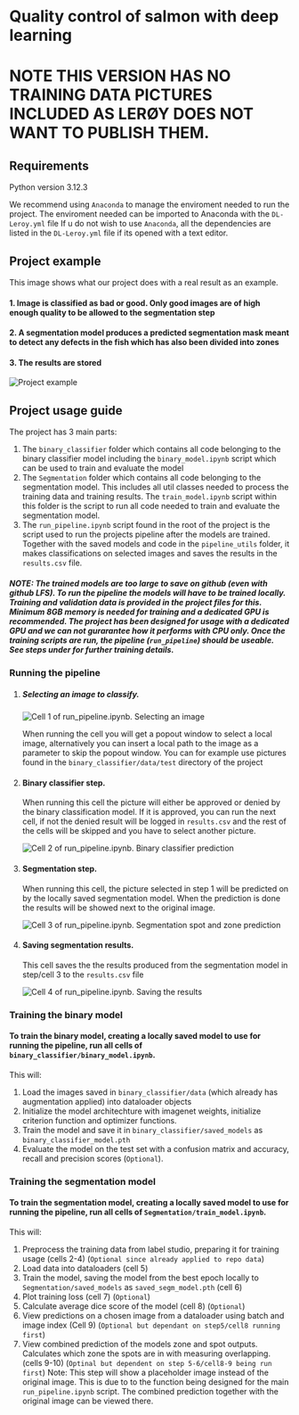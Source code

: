 # Quality control of salmon with deep learning

# NOTE THIS VERSION HAS NO TRAINING DATA PICTURES INCLUDED AS LERØY DOES NOT WANT TO PUBLISH THEM.

## Requirements

Python version 3.12.3

We recommend using `Anaconda` to manage the enviroment needed to run the project. The enviroment needed can be imported to Anaconda with the `DL-Leroy.yml` file
If u do not wish to use `Anaconda`, all the dependencies are listed in the `DL-Leroy.yml` file if its opened with a text editor.

## Project example
This image shows what our project does with a real result as an example.
#### 1. Image is classified as bad or good. Only good images are of high enough quality to be allowed to the segmentation step
#### 2. A segmentation model produces a predicted segmentation mask meant to detect any defects in the fish which has also been divided into zones
#### 3. The results are stored 

![Project example](https://imgur.com/2YqJ2UY.png)

## Project usage guide

The project has 3 main parts:
1. The `binary_classifier` folder which contains all code belonging to the binary classifier model including the `binary_model.ipynb` script which can be used to train and evaluate the model
2. The `Segmentation` folder which contains all code belonging to the segmentation model. This includes all util classes needed to process the training data and training results. The `train_model.ipynb` script within this folder is the script to run all code needed to train and evaluate the segmentation model.
3. The `run_pipeline.ipynb` script found in the root of the project is the script used to run the projects pipeline after the models are trained. Together with the saved models and code in the `pipeline_utils` folder, it makes classifications on selected images and saves the results in the `results.csv` file.

##### NOTE: The trained models are too large to save on github (even with github LFS). To run the pipeline the models will have to be trained locally. Training and validation data is provided in the project files for this. Minimum 8GB memory is needed for training and a dedicated GPU is recommended. The project has been designed for usage with a dedicated GPU and we can not gurarantee how it performs with CPU only. Once the training scripts are run, the pipeline (`run_pipeline`) should be useable. See steps under for further training details.

### Running the pipeline

1. ##### Selecting an image to classify.
   
   ![Cell 1 of `run_pipeline.ipynb`. Selecting an image](https://imgur.com/Jk2kj6k.png)
   
   When running the cell you will get a popout window to select a local image, alternatively you can insert a local path to the image as a parameter to skip the popout window. You can for example use pictures found in the `binary_classifier/data/test` directory of the project
3. #### Binary classifier step.
   When running this cell the picture will either be approved or denied by the binary classification model. If it is approved, you can run the next cell, if not the denied result will be logged in `results.csv` and the rest of the cells will be skipped and you have to select another picture.
   
   ![Cell 2 of `run_pipeline.ipynb`. Binary classifier prediction](https://imgur.com/grzVqCW.png)
4. #### Segmentation step.
   When running this cell, the picture selected in step 1 will be predicted on by the locally saved segmentation model. When the prediction is done the results will be showed next to the original image.
   
   ![Cell 3 of `run_pipeline.ipynb`. Segmentation spot and zone prediction](https://imgur.com/bw96Csp.png)
6. #### Saving segmentation results.
   This cell saves the the results produced from the segmentation model in step/cell 3 to the `results.csv` file
   
   ![Cell 4 of `run_pipeline.ipynb`. Saving the results](https://imgur.com/Ht1zZSS.png)

### Training the binary model

#### To train the binary model, creating a locally saved model to use for running the pipeline, run all cells of `binary_classifier/binary_model.ipynb`.
This will:
1. Load the images saved in `binary_classifier/data` (which already has augmentation applied) into dataloader objects
2. Initialize the model architechture with imagenet weights, initialize criterion function and optimizer functions.
3. Train the model and save it in `binary_classifier/saved_models` as `binary_classifier_model.pth`
4. Evaluate the model on the test set with a confusion matrix and accuracy, recall and precision scores (`Optional`).

### Training the segmentation model

#### To train the segmentation model, creating a locally saved model to use for running the pipeline, run all cells of `Segmentation/train_model.ipynb`.
This will:
1. Preprocess the training data from label studio, preparing it for training usage (cells 2-4) (`Optional since already applied to repo data`)
2. Load data into dataloaders (cell 5)
3. Train the model, saving the model from the best epoch locally to `Segmentation/saved_models` as `saved_segm_model.pth` (cell 6)
4. Plot training loss (cell 7) (`Optional`)
5. Calculate average dice score of the model (cell 8) (`Optional`)
6. View predictions on a chosen image from a dataloader using batch and image index (Cell 9) (`Optional but dependant on step5/cell8 running first`)
7. View combined prediction of the models zone and spot outputs. Calculates which zone the spots are in with measuring overlapping. (cells 9-10) (`Optinal but dependent on step 5-6/cell8-9 being run first`) Note: This step will show a placeholder image instead of the original image. This is due to to the function being designed for the main `run_pipeline.ipynb` script. The combined prediction together with the original image can be viewed there.

